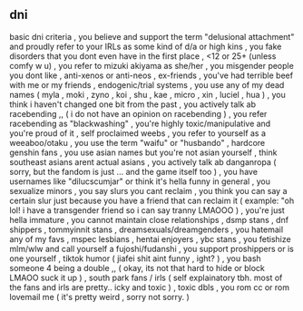 ## dni
basic dni criteria , you believe and support the term "delusional attachment" and proudly refer to your IRLs as some kind of d/a or high kins , you fake disorders that you dont even have in the first place , <12 or 25+ (unless comfy w u) , you refer to mizuki akiyama as she/her , you misgender people you dont like , anti-xenos or anti-neos , ex-friends , you've had terrible beef with me or my friends , endogenic/trial systems , you use any of my dead names ( myla , moki , zyno , koi , shu , kae , micro , xin , luciel , hua ) , you think i haven't changed one bit from the past , you actively talk ab racebending ,, ( i do not have an opinion on racebending ) , you refer racebending as "blackwashing" , you're highly toxic/manipulative and you're proud of it , self proclaimed weebs , you refer to yourself as a weeaboo/otaku , you use the term "waifu" or "husbando" , hardcore genshin fans , you use asian names but you're not asian yourself , think southeast asians arent actual asians , you actively talk ab danganropa ( sorry, but the fandom is just ... and the game itself too ) , you have usernames like "dilucscumjar" or think it's hella funny in general , you sexualize minors , you say slurs you cant reclaim , you think you can say a certain slur just because you have a friend that can reclaim it ( example: "oh lol! i have a transgender friend so i can say tranny LMAOOO ) , you're just hella immature , you cannot maintain close relationships , dsmp stans , dnf shippers , tommyinnit stans , dreamsexuals/dreamgenders , you hatemail any of my favs , mspec lesbians , hentai enjoyers , ybc stans , you fetishize mlm/wlw and call yourself a fujoshi/fudanshi , you support proshippers or is one yourself , tiktok humor ( jiafei shit aint funny , ight? ) , you bash someone 4 being a double ,, ( okay, its not that hard to hide or block LMAOO suck it up ) , south park fans / irls ( self explainatory tbh. most of the fans and irls are pretty.. icky and toxic ) , toxic dbls , you rom cc or rom lovemail me ( it's pretty weird , sorry not sorry. )
